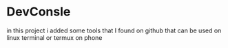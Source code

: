 # DevConsle
in this project i added some tools that I found on github that can be used on linux terminal or termux on phone
